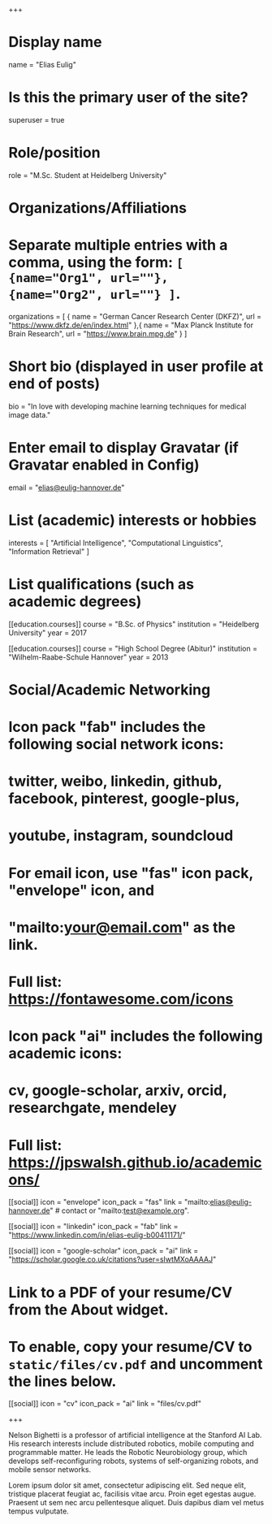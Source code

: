 +++
# Display name
name = "Elias Eulig"

# Is this the primary user of the site?
superuser = true

# Role/position
role = "M.Sc. Student at Heidelberg University"

# Organizations/Affiliations
#   Separate multiple entries with a comma, using the form: `[ {name="Org1", url=""}, {name="Org2", url=""} ]`.
organizations = [ { name = "German Cancer Research Center (DKFZ)", url = "https://www.dkfz.de/en/index.html" },{ name = "Max Planck Institute for Brain Research", url = "https://www.brain.mpg.de" } ]

# Short bio (displayed in user profile at end of posts)
bio = "In love with developing machine learning techniques for medical image data."

# Enter email to display Gravatar (if Gravatar enabled in Config)
email = "elias@eulig-hannover.de"

# List (academic) interests or hobbies
interests = [
  "Artificial Intelligence",
  "Computational Linguistics",
  "Information Retrieval"
]

# List qualifications (such as academic degrees)
[[education.courses]]
  course = "B.Sc. of Physics"
  institution = "Heidelberg University"
  year = 2017

[[education.courses]]
  course = "High School Degree (Abitur)"
  institution = "Wilhelm-Raabe-Schule Hannover"
  year = 2013
  
# Social/Academic Networking
#
# Icon pack "fab" includes the following social network icons:
#
#   twitter, weibo, linkedin, github, facebook, pinterest, google-plus,
#   youtube, instagram, soundcloud
#
#   For email icon, use "fas" icon pack, "envelope" icon, and
#   "mailto:your@email.com" as the link.
#
#   Full list: https://fontawesome.com/icons
#
# Icon pack "ai" includes the following academic icons:
#
#   cv, google-scholar, arxiv, orcid, researchgate, mendeley
#
#   Full list: https://jpswalsh.github.io/academicons/

[[social]]
  icon = "envelope"
  icon_pack = "fas"
  link = "mailto:elias@eulig-hannover.de"  # contact or "mailto:test@example.org".

[[social]]
  icon = "linkedin"
  icon_pack = "fab"
  link = "https://www.linkedin.com/in/elias-eulig-b00411171/"

[[social]]
  icon = "google-scholar"
  icon_pack = "ai"
  link = "https://scholar.google.co.uk/citations?user=sIwtMXoAAAAJ"


# Link to a PDF of your resume/CV from the About widget.
# To enable, copy your resume/CV to `static/files/cv.pdf` and uncomment the lines below.
[[social]]
  icon = "cv"
  icon_pack = "ai"
  link = "files/cv.pdf"

+++

Nelson Bighetti is a professor of artificial intelligence at the Stanford AI Lab. His research interests include distributed robotics, mobile computing and programmable matter. He leads the Robotic Neurobiology group, which develops self-reconfiguring robots, systems of self-organizing robots, and mobile sensor networks.

Lorem ipsum dolor sit amet, consectetur adipiscing elit. Sed neque elit, tristique placerat feugiat ac, facilisis vitae arcu. Proin eget egestas augue. Praesent ut sem nec arcu pellentesque aliquet. Duis dapibus diam vel metus tempus vulputate. 
